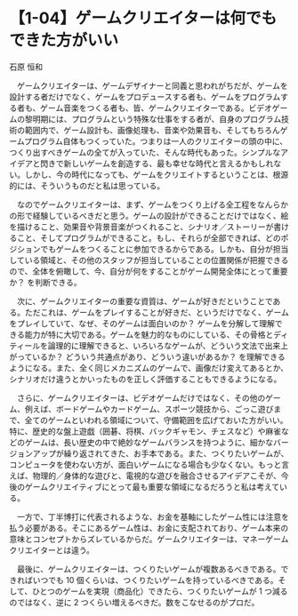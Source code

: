 # 【1-04】ゲームクリエイターは何でもできた方がいい

<div class="author">石原 恒和</div>

　ゲームクリエイターは、ゲームデザイナーと同義と思われがちだが、ゲームを設計する者だけでなく、ゲームをプロデュースする者も、ゲームをプログラムする者も、ゲーム音楽をつくる者も、皆、ゲームクリエイターである。ビデオゲームの黎明期には、プログラムという特殊な仕事をする者が、自身のプログラム技術の範囲内で、ゲーム設計も、画像処理も、音楽や効果音も、そしてもちろんゲームプログラム自体もつくっていた。つまりは一人のクリエイターの頭の中に、つくり出すべきゲームの全てが入っていた、そんな時代もあった。シンプルなアイデアと閃きで新しいゲームを創造する、最も幸せな時代と言えるかもしれない。しかし、今の時代になっても、ゲームをクリエイトするということは、根源的には、そういうものだと私は思っている。

　なのでゲームクリエイターは、まず、ゲームをつくり上げる全工程をなんらかの形で経験しているべきだと思う。ゲームの設計ができることだけではなく、絵を描けること、効果音や背景音楽がつくれること、シナリオ／ストーリーが書けること、そしてプログラムができること。もし、それらが全部できれば、どのポジションでもゲームをつくることに参加できるからである。しかも、自分が担当している領域と、その他のスタッフが担当していることの位置関係が把握できるので、全体を俯瞰して、今、自分が何をすることがゲーム開発全体にとって重要か？ を判断できる。

　次に、ゲームクリエイターの重要な資質は、ゲームが好きだということである。ただこれは、ゲームをプレイすることが好きだ、というだけでなく、ゲームをプレイしていて、なぜ、そのゲームは面白いのか？ ゲームを分解して理解できる能力が特に大切である。ゲームを魅力的なものにしている、その骨格とディティールを論理的に理解できると、いろいろなゲームが、どういう文法で出来上がっているか？ どういう共通点があり、どういう違いがあるか？ を理解できるようになる。また、全く同じメカニズムのゲームで、画像だけ変えてあるとか、シナリオだけ違うとかいったものを正しく評価することもできるようになる。

　さらに、ゲームクリエイターは、ビデオゲームだけではなく、その他のゲーム、例えば、ボードゲームやカードゲーム、スポーツ競技から、ごっこ遊びまで、全てのゲームといわれる領域について、守備範囲を広げておいた方がいい。特に、歴史的な盤上遊戯（囲碁、将棋、バックギャモン、チェスなど）や麻雀などのゲームは、長い歴史の中で絶妙なゲームバランスを持つように、細かなバージョンアップが繰り返されてきた、お手本である。また、つくりたいゲームが、コンピュータを使わない方が、面白いゲームになる場合も少なくない。もっと言えば、物理的／身体的な遊びと、電視的な遊びを融合させるアイデアこそが、今後のゲームクリエイティブにとって最も重要な領域になるだろうと私は考えている。

　一方で、丁半博打に代表されるような、お金を基軸にしたゲーム性には注意を払う必要がある。そこにあるゲーム性は、お金に支配されており、ゲーム本来の意味とコンセプトからズレているからだ。ゲームクリエイターは、マネーゲームクリエイターとは違う。

　最後に、ゲームクリエイターは、つくりたいゲームが複数あるべきである。できればいつでも 10 個くらいは、つくりたいゲームを持っているべきである。そして、ひとつのゲームを実現（商品化）できたら、つくりたいゲームが 1 つ減るのではなく、逆に 2 つくらい増えるべきだ。数をこなせるのがプロだ。
